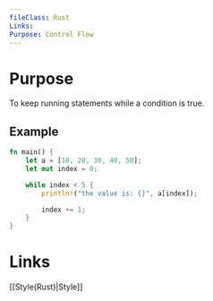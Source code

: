 ```yaml
---
fileClass: Rust
Links: 
Purpose: Control Flow
---
```

# Purpose
To keep running statements while a condition is true.

## Example
```Rust
fn main() {
    let a = [10, 20, 30, 40, 50];
    let mut index = 0;

    while index < 5 {
        println!("the value is: {}", a[index]);

        index += 1;
    }
}
```

# Links

[[Style(Rust)|Style]]



